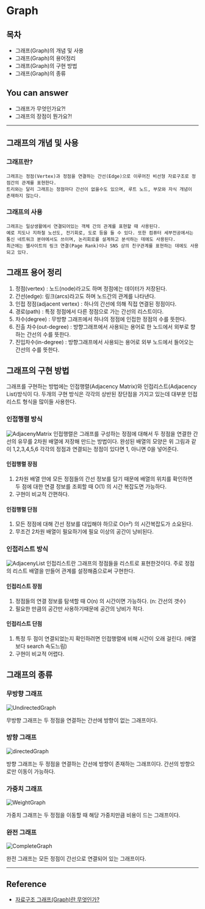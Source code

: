 # Graph
## 목차
- 그래프(Graph)의 개념 및 사용
- 그래프(Graph)의 용어정리
- 그래프(Graph)의 구현 방법
- 그래프(Graph)의 종류

## You can answer
- 그래프가 무엇인가요?!
- 그래프의 장점이 뭔가요?!

---
## 그래프의 개념 및 사용

### 그래프란?
    그래프는 정점(Vertex)과 정점을 연결하는 간선(Edge)으로 이루어진 비선형 자료구조로 정점간의 관계를 표현한다.
    트리와는 달리 그래프는 정점마다 간선이 없을수도 있으며, 루트 노드, 부모와 자식 개념이 존재하지 않는다.


### 그래프의 사용
    그래프는 일상생활에서 연결되어있는 객체 간의 관계를 표현할 때 사용된다.
    예로 지도나 지하철 노선도, 전기회로, 도로 등을 들 수 있다. 또한 컴퓨터 세부전공에서는 통신 네트워크 분야에서도 쓰이며, 논리회로를 설계하고 분석하는 데에도 사용된다.
    최근에는 웹사이트의 링크 연결(Page Rank)이나 SNS 상의 친구관계를 표현하는 데에도 사용되고 있다.

## 그래프 용어 정리
  1. 정점(vertex) : 노드(node)라고도 하며 정점에는 데이터가 저장된다.
  2. 간선(edge): 링크(arcs)라고도 하며 노드간의 관계를 나타낸다.
  3. 인접 정점(adjacent vertex) : 하나의 간선에 의해 직접 연결된 정점이다.
  4. 경로(path) : 특정 정점에서 다른 정점으로 가는 간선의 리스트이다.
  5. 차수(degree) : 무방향 그래프에서 하나의 정점에 인접한 정점의 수를 뜻한다.
  6. 진출 차수(out-degree) : 방향그래프에서 사용되는 용어로 한 노드에서 외부로 향하는 간선의 수를 뜻한다.
  7. 진입차수(in-degree) : 방향그래프에서 사용되는 용어로 외부 노드에서 들어오는 간선의 수를 뜻한다.


## 그래프의 구현 방법
그래프를 구현하는 방법에는 인접행렬(Adjacency Matrix)와 인접리스트(Adjacency List)방식이 다. 두개의 구현 방식은 각각의 상반된 장단점을 가지고 있는데 대부분 인접리스트 형식을 많이들 사용한다.

### 인접행렬 방식
![AdjacenyMatrix](img/AdjacencyMatrix.png)
인접행렬은 그래프를 구성하는 정점에 대해서 두 정점을 연결한 간선의 유무를 2차원 배열에 저장해 만드는 방법이다.
완성된 배열의 모양은 위 그림과 같이 1,2,3,4,5,6 각각의 정점과 연결되는 정점이 있다면 1, 아니면 0을 넣어준다.

#### 인접행렬 장점
1. 2차원 배열 안에 모든 정점들의 간선 정보를 담기 때문에 배열의 위치를 확인하면 두 점에 대한 연결 정보를 조회할 때 O(1) 의 시간 복잡도면 가능하다.
2. 구현이 비교적 간편하다.

#### 인접행렬 단점
1. 모든 정점에 대해 간선 정보를 대입해야 하므로 O(n²) 의 시간복잡도가 소요된다.
2. 무조건 2차원 배열이 필요하기에 필요 이상의 공간이 낭비된다.

### 인접리스트 방식
![AdjacenyList](img/AdjacencyList.png)
인접리스트란 그래프의 정점들을 리스트로 표현한것이다.
주로 정점의 리스트 배열을 만들어 관계를 설정해줌으로써 구현한다.

#### 인접리스트 장점
1. 정점들의 연결 정보를 탐색할 때 O(n) 의 시간이면 가능하다. (n: 간선의 갯수)
2. 필요한 만큼의 공간만 사용하기때문에 공간의 낭비가 적다.

#### 인접리스트 단점
1. 특정 두 점이 연결되었는지 확인하려면 인접행렬에 비해 시간이 오래 걸린다. (배열보다 search 속도느림)
2. 구현이 비교적 어렵다.

## 그래프의 종류

### 무방향 그래프
  ![UndirectedGraph](img/UndirectedGraph.png)

  무방향 그래프는 두 정점을 연결하는 간선에 방향이 없는 그래프이다.

### 방향 그래프
  ![directedGraph](img/directedGraph.png)

  방향 그래프는 두 정점을 연결하는 간선에 방향이 존재하는 그래프이다.
  간선의 방향으로만 이동이 가능하다.

### 가중치 그래프
  ![WeightGraph](img/WeightGraph.png)

  가중치 그래프는 두 정점을 이동할 때 해당 가중치만큼 비용이 드는 그래프이다.

### 완전 그래프
  ![CompleteGraph](img/CompleteGraph.png)

  완전 그래프는 모든 정점이 간선으로 연결되어 있는 그래프이다.

---
## Reference
- [자료구조 그래프(Graph)란 무엇인가?](https://coding-factory.tistory.com/610)
